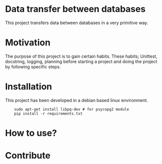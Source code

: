 # Data transfer between databases

This project transfers data between databases in a very primitive way.

# Motivation

The purpose of this project is to gain certain habits. These habits; Unittest, docstring, logging, planning before starting a project and doing the project by following specific steps.

# Installation

This project has been developed in a debian based linux environment.

```
    sudo apt-get install libpq-dev # for psycopg2 module
    pip install -r requirements.txt
```

# How to use?

# Contribute